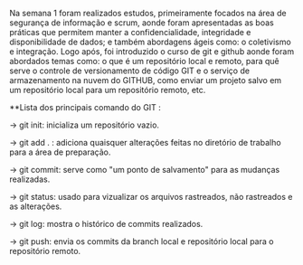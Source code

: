 Na semana 1 foram realizados estudos, primeiramente focados na área de segurança de informação e scrum, aonde foram apresentadas as boas práticas que permitem manter a confidencialidade, integridade e disponibilidade de dados; e também abordagens ágeis como: o coletivismo e integração. Logo após, foi introduzido o curso de git e github aonde foram abordados temas como: o que é um repositório local e remoto, para quê serve o controle de versionamento de código GIT e o serviço de armazenamento na nuvem do GITHUB, como enviar um projeto salvo em um repositório local para um repositório remoto, etc.

**Lista dos principais comando do GIT :


-> git init: inicializa um repositório vazio.

-> git add . : adiciona quaisquer alterações feitas no diretório de trabalho para a área de preparação.

-> git commit: serve como "um ponto de salvamento" para as mudanças realizadas.

-> git status: usado para vizualizar os arquivos rastreados, não rastreados e as alterações.

-> git log: mostra o histórico de commits realizados.

-> git push: envia os commits da branch local e repositório local para o repositório remoto.